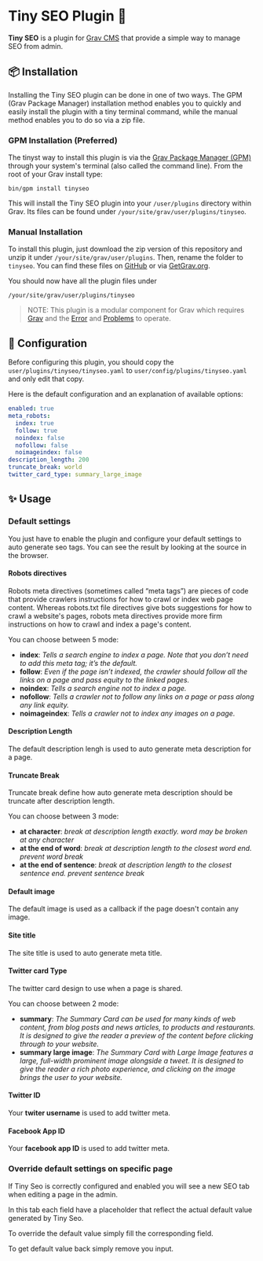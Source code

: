 # Tiny SEO Plugin 🎢

**Tiny SEO** is a plugin for [Grav CMS](http://github.com/getgrav/grav) that provide a simple way to manage SEO from admin.

## 📦 Installation

Installing the Tiny SEO plugin can be done in one of two ways. The GPM (Grav Package Manager) installation method enables you to quickly and easily install the plugin with a tiny terminal command, while the manual method enables you to do so via a zip file.

### GPM Installation (Preferred)

The tinyst way to install this plugin is via the [Grav Package Manager (GPM)](http://learn.getgrav.org/advanced/grav-gpm) through your system's terminal (also called the command line). From the root of your Grav install type:

    bin/gpm install tinyseo

This will install the Tiny SEO plugin into your `/user/plugins` directory within Grav. Its files can be found under `/your/site/grav/user/plugins/tinyseo`.

### Manual Installation

To install this plugin, just download the zip version of this repository and unzip it under `/your/site/grav/user/plugins`. Then, rename the folder to `tinyseo`. You can find these files on [GitHub](https://github.com/jimblue/grav-plugin-tinyseo) or via [GetGrav.org](http://getgrav.org/downloads/plugins#extras).

You should now have all the plugin files under

    /your/site/grav/user/plugins/tinyseo

> NOTE: This plugin is a modular component for Grav which requires [Grav](http://github.com/getgrav/grav) and the [Error](https://github.com/getgrav/grav-plugin-error) and [Problems](https://github.com/getgrav/grav-plugin-problems) to operate.

## 📐 Configuration

Before configuring this plugin, you should copy the `user/plugins/tinyseo/tinyseo.yaml` to `user/config/plugins/tinyseo.yaml` and only edit that copy.

Here is the default configuration and an explanation of available options:

```yaml
enabled: true
meta_robots:
  index: true
  follow: true
  noindex: false
  nofollow: false
  noimageindex: false
description_length: 200
truncate_break: world
twitter_card_type: summary_large_image
```

## ✨ Usage

### Default settings

You just have to enable the plugin and configure your default settings to auto generate seo tags.
You can see the result by looking at the source in the browser.

#### Robots directives

Robots meta directives (sometimes called “meta tags”) are pieces of code that provide crawlers instructions for how to crawl or index web page content. Whereas robots.txt file directives give bots suggestions for how to crawl a website's pages, robots meta directives provide more firm instructions on how to crawl and index a page's content.

You can choose between 5 mode:

* **index**: _Tells a search engine to index a page. Note that you don’t need to add this meta tag; it’s the default._
* **follow**: _Even if the page isn’t indexed, the crawler should follow all the links on a page and pass equity to the linked pages._
* **noindex**: _Tells a search engine not to index a page._
* **nofollow**: _Tells a crawler not to follow any links on a page or pass along any link equity._
* **noimageindex**: _Tells a crawler not to index any images on a page._

#### Description Length

The default description lengh is used to auto generate meta description for a page.

#### Truncate Break

Truncate break define how auto generate meta description should be truncate after description length.

You can choose between 3 mode:

* **at character**: _break at description length exactly. word may be broken at any character_
* **at the end of word**: _break at description length to the closest word end. prevent word break_
* **at the end of sentence**: _break at description length to the closest sentence end. prevent sentence break_

#### Default image

The default image is used as a callback if the page doesn't contain any image.

#### Site title

The site title is used to auto generate meta title.

#### Twitter card Type

The twitter card design to use when a page is shared.

You can choose between 2 mode:

* **summary**: _The Summary Card can be used for many kinds of web content, from blog posts and news articles, to products and restaurants. It is designed to give the reader a preview of the content before clicking through to your website._
* **summary large image**: _The Summary Card with Large Image features a large, full-width prominent image alongside a tweet. It is designed to give the reader a rich photo experience, and clicking on the image brings the user to your website._

#### Twitter ID

Your **twiter username** is used to add twitter meta.

#### Facebook App ID

Your **facebook app ID** is used to add twitter meta.

### Override default settings on specific page

If Tiny Seo is correctly configured and enabled you will see a new SEO tab when editing a page in the admin.

In this tab each field have a placeholder that reflect the actual default value generated by Tiny Seo.

To override the default value simply fill the corresponding field.

To get default value back simply remove you input.
